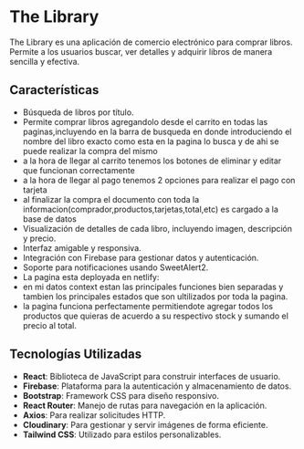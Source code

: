# The Library

The Library es una aplicación de comercio electrónico para comprar libros. Permite a los usuarios buscar, ver detalles y adquirir libros de manera sencilla y efectiva.

## Características

- Búsqueda de libros por título.
- Permite comprar libros agregandolo desde el carrito en todas las paginas,incluyendo en la barra de busqueda en donde introduciendo el nombre del libro exacto como esta en la pagina lo busca y de ahi se puede realizar la compra del mismo
- a la hora de llegar al carrito tenemos los botones de eliminar y editar que funcionan correctamente
- a la hora de llegar al pago tenemos 2 opciones para realizar el pago con tarjeta
- al finalizar la compra el documento con toda la informacion(comprador,productos,tarjetas,total,etc) es cargado a la base de datos
- Visualización de detalles de cada libro, incluyendo imagen, descripción y precio.
- Interfaz amigable y responsiva.
- Integración con Firebase para gestionar datos y autenticación.
- Soporte para notificaciones usando SweetAlert2.
- La pagina esta deployada en netlify:
- en mi datos context estan las principales funciones bien separadas y tambien los principales estados que son ultilizados por toda la pagina.
- la pagina funciona perfectamente permitiendote agregar todos los productos que quieras de acuerdo a su respectivo stock y sumando el precio al total.

## Tecnologías Utilizadas

- **React**: Biblioteca de JavaScript para construir interfaces de usuario.
- **Firebase**: Plataforma para la autenticación y almacenamiento de datos.
- **Bootstrap**: Framework CSS para diseño responsivo.
- **React Router**: Manejo de rutas para navegación en la aplicación.
- **Axios**: Para realizar solicitudes HTTP.
- **Cloudinary**: Para gestionar y servir imágenes de forma eficiente.
- **Tailwind CSS**: Utilizado para estilos personalizables.




